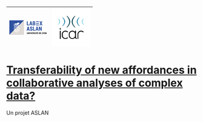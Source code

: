 |![ASLAN](../partners/Aslan100.png)|![ICAR](../partners/ICAR_100.png)|
|---|---|

# [Transferability of new affordances in collaborative analyses of complex data?](http://icar.cnrs.fr/datagora/presentation-2/)

Un projet ASLAN
